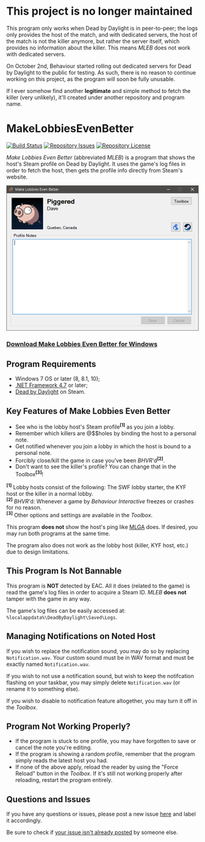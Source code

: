 # This project is no longer maintained

This program only works when Dead by Daylight is in peer-to-peer; the logs only provides the host of the match, and with dedicated servers, the host of the match is not the killer anymore, but rather the server itself, which provides no information about the killer. This means *MLEB* does not work with dedicated servers.

On October 2nd, Behaviour started rolling out dedicated servers for Dead by Daylight to the public for testing. As such, there is no reason to continue working on this project, as the program will soon be fully unusable.

If I ever somehow find another **legitimate** and simple method to fetch the killer (very unlikely), it'll created under another repository and program name.

# MakeLobbiesEvenBetter
[![Build Status](https://travis-ci.org/Piggered/MakeLobbiesEvenBetter.svg?branch=master)](https://travis-ci.org/Piggered/MakeLobbiesEvenBetter) [![Repository Issues](https://img.shields.io/github/issues/Piggered/MakeLobbiesEvenBetter.svg)](https://github.com/Piggered/MakeLobbiesEvenBetter/issues) [![Repository License](https://img.shields.io/github/license/Piggered/MakeLobbiesEvenBetter.svg)](https://github.com/Piggered/MakeLobbiesEvenBetter/blob/master/LICENSE)

*Make Lobbies Even Better* (abbreviated *MLEB*) is a program that shows the host's Steam profile on Dead by Daylight. It uses the game's log files in order to fetch the host, then gets the profile info directly from Steam's website.

![Preview of the program](https://raw.githubusercontent.com/Piggered/MakeLobbiesEvenBetter/master/preview.png)

### [Download Make Lobbies Even Better for Windows](https://github.com/Piggered/MakeLobbiesEvenBetter/releases)

## Program Requirements

* Windows 7 OS or later (8, 8.1, 10);
* [.NET Framework 4.7](https://www.microsoft.com/en-us/download/details.aspx?id=55170) or later;
* [Dead by Daylight](https://store.steampowered.com/app/381210/Dead_by_Daylight/) on Steam.

## Key Features of Make Lobbies Even Better

* See who is the lobby host's Steam profile<sup>**[1]**</sup> as you join a lobby.
* Remember which killers are @$$holes by binding the host to a personal note.
* Get notified whenever you join a lobby in which the host is bound to a personal note.
* Forcibly close/kill the game in case you’ve been *BHVR*'d<sup>**[2]**</sup>.
* Don't want to see the killer's profile? You can change that in the Toolbox<sup>**[3]**</sup>!

<sup>**[1]**</sup> Lobby hosts consist of the following: The SWF lobby starter, the KYF host or the killer in a normal lobby.  
<sup>**[2]**</sup> *BHVR*'d: Whenever a game by *Behaviour Interactive* freezes or crashes for no reason.  
<sup>**[3]**</sup> Other options and settings are available in the *Toolbox*.

This program **does not** show the host's ping like [MLGA](https://github.com/PsiLupan/MakeLobbiesGreatAgain) does. If desired, you may run both programs at the same time.

The program also does not work as the lobby host (killer, KYF host, etc.) due to design limitations.

## This Program Is Not Bannable

This program is **NOT** detected by EAC. All it does (related to the game) is read the game's log files in order to acquire a Steam ID. *MLEB* **does not** tamper with the game in any way.

The game's log files can be easily accessed at: `%localappdata%\DeadByDaylight\Saved\Logs`.

## Managing Notifications on Noted Host

If you wish to replace the notification sound, you may do so by replacing `Notification.wav`. Your custom sound must be in WAV format and must be exactly named `Notification.wav`.

If you wish to not use a notification sound, but wish to keep the notifcation flashing on your taskbar, you may simply delete `Notification.wav` (or rename it to something else).

If you wish to disable to notification feature altogether, you may turn it off in the *Toolbox*.

## Program Not Working Properly?

* If the program is stuck to one profile, you may have forgotten to save or cancel the note you're editing.
* If the program is showing a random profile, remember that the program simply reads the latest host you had.
* If none of the above apply, reload the reader by using the "Force Reload" button in the *Toolbox*. If it's still not working properly after reloading, restart the program entirely.

## Questions and Issues

If you have any questions or issues, please post a new issue [here](https://github.com/Piggered/MakeLobbiesEvenBetter/issues/new) and label it accordingly.

Be sure to check if [your issue isn't already posted](https://github.com/Piggered/MakeLobbiesEvenBetter/issues) by someone else.

